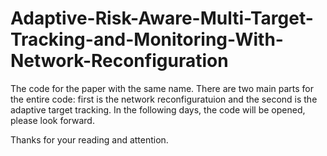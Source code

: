 # Adaptive-Risk-Aware-Multi-Target-Tracking-and-Monitoring-With-Network-Reconfiguration
The code for the paper with the same name.
There are two main parts for the entire code: first is the network reconfiguratuion and the second is the adaptive target tracking.
In the following days, the code will be opened, please look forward.

Thanks for your reading and attention.
